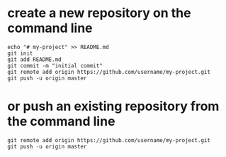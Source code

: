 # create a new repository on the command line

    echo "# my-project" >> README.md
    git init
    git add README.md
    git commit -m "initial commit"
    git remote add origin https://github.com/username/my-project.git
    git push -u origin master

# or push an existing repository from the command line

    git remote add origin https://github.com/username/my-project.git
    git push -u origin master

